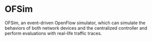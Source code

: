OFSim
=====

OFSim, an event-driven OpenFlow simulator, which can simulate the behaviors of both network devices and the centralized controller and perform evaluations with real-life traffic traces.
